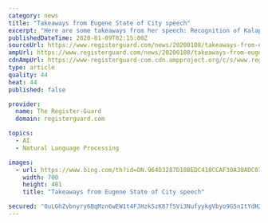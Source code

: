 ```yaml
---
category: news
title: "Takeaways from Eugene State of City speech"
excerpt: "Here are some takeaways from her speech: Recognition of Kalapuya people The mayor opened her speech by recognizing the indigenous people of the area who were forcibly removed when white settlers arrived in the mid-1800s. The descendants are members of the Grand Ronde and Siletz tribes. \"They continue to make contributions in their communities ..."
publishedDateTime: 2020-01-09T02:15:00Z
sourceUrl: https://www.registerguard.com/news/20200108/takeaways-from-eugene-state-of-city-speech
ampUrl: https://www.registerguard.com/news/20200108/takeaways-from-eugene-state-of-city-speech?template=ampart
cdnAmpUrl: https://www-registerguard-com.cdn.ampproject.org/c/s/www.registerguard.com/news/20200108/takeaways-from-eugene-state-of-city-speech?template=ampart
type: article
quality: 44
heat: 44
published: false

provider:
  name: The Register-Guard
  domain: registerguard.com

topics:
  - AI
  - Natural Language Processing

images:
  - url: https://www.bing.com/th?id=ON.964D3287D18BEDC418CCAF30A30ADC07
    width: 700
    height: 481
    title: "Takeaways from Eugene State of City speech"

secured: "0uLGhZvbnyry6BqMzn6wEW1t4FJHzkSzK87f5Vi3NufyykgVbyo9G5nItYdH2cuTRGZ1pIgPkvT1NWnmbzYLTHK2WievcKDlXVjwVEHqQqr7B0uJ2NZFp57Yp6NWhvTj49klaaTKfkX2vW6y+dT2IyXutLV18Ql+EodxC6+5G8dWtg7qy+DC3cKJsxMp2Jk6IHbBbasMnDLs6bI2yY+d6+nfDm5EtQfmsAVxemFiHTQNwM8oG6693dx4UZWAW8NIk1gBHFF0ENhJJw7sWiD3uw==;rhu830PX8TsKuSDkSDp95Q=="
---
```


